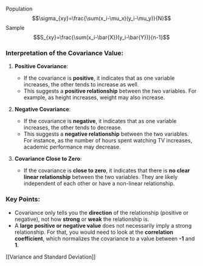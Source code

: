 Population
$$\sigma_{xy}=\frac{\sum(x_i-\mu_x)(y_i-\mu_y)}{N}$$
Sample
$$S_{xy}=\frac{\sum(x_i-\bar{X})(y_i-\bar{Y})}{n-1}$$

### Interpretation of the Covariance Value:

1. **Positive Covariance**:
    
    - If the covariance is **positive**, it indicates that as one variable increases, the other tends to increase as well.
    - This suggests a **positive relationship** between the two variables. For example, as height increases, weight may also increase.
2. **Negative Covariance**:
    
    - If the covariance is **negative**, it indicates that as one variable increases, the other tends to decrease.
    - This suggests a **negative relationship** between the two variables. For instance, as the number of hours spent watching TV increases, academic performance may decrease.
3. **Covariance Close to Zero**:
    
    - If the covariance is **close to zero**, it indicates that there is **no clear linear relationship** between the two variables. They are likely independent of each other or have a non-linear relationship.

### Key Points:

- Covariance only tells you the **direction** of the relationship (positive or negative), not how **strong** or **weak** the relationship is.
- A **large positive or negative value** does not necessarily imply a strong relationship. For that, you would need to look at the **correlation coefficient**, which normalizes the covariance to a value between **-1** and **1**.

[[Variance and Standard Deviation]]